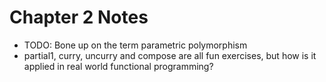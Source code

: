 Chapter 2 Notes
===============

* TODO: Bone up on the term parametric polymorphism
* partial1, curry, uncurry and compose are all fun exercises, but how is it
applied in real world functional programming?